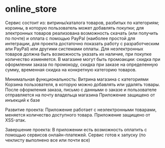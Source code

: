 # online_store

Сервис состоит из: витрины/каталога товаров, разбитых по категориям; корзины, в которую пользователь может добавлять покупки; для электронных товаров реализована возможность скачать (или получить по почте) и оплата с помощью PayPal (наиболее простой для интеграции, для проекта достаточно показать работу с разработческим апи PayPal) или другими системами оплаты. Для неэлектронных товаров должна быть возможность указать их наличие, при покупке количество изменяется. В магазине могут быть промоакции: скидка при оформлении заказа по промокоду, скидка при заказе на определенную сумму, временная скидка на конкретную категорию товаров.

Минимальная функциональность:
Витрина магазина с категориями
Корзина пользователя, в которую можно добавлять или удалять товары.
После оформления заказа, письмо с данными о заказе и пользователе отправляется на почту владельца магазина
Приложение защищено от инъекций к базе

Развитие проекта:
Приложение работает с неэлектронными товарами, меняется количество доступного товара.
Приложение защищено от XSS-атак.

Завершение проекта:
В приложении есть возможность оплатить с помощью сервисов онлайн-платежей.
Сервис готов к запуску (по чеклисту выполнено все или почти все)